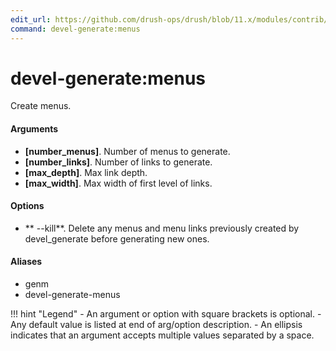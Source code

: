 ```yaml
---
edit_url: https://github.com/drush-ops/drush/blob/11.x/modules/contrib/devel/devel_generate/src/Commands/DevelGenerateCommands.php
command: devel-generate:menus
---
```

# devel-generate:menus

Create menus.

#### Arguments

- **[number_menus]**. Number of menus to generate.
- **[number_links]**. Number of links to generate.
- **[max_depth]**. Max link depth.
- **[max_width]**. Max width of first level of links.

#### Options

- ** --kill**. Delete any menus and menu links previously created by devel_generate before generating new ones.

#### Aliases

- genm
- devel-generate-menus

!!! hint "Legend"
    - An argument or option with square brackets is optional.
    - Any default value is listed at end of arg/option description.
    - An ellipsis indicates that an argument accepts multiple values separated by a space.